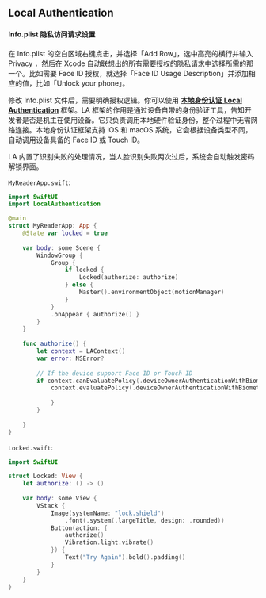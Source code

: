 ## Local Authentication

#### Info.plist 隐私访问请求设置

在 Info.plist 的空白区域右键点击，并选择「Add Row」，选中高亮的横行并输入 Privacy ，然后在 Xcode 自动联想出的所有需要授权的隐私请求中选择所需的那一个。比如需要 Face ID 授权，就选择「Face ID Usage Description」并添加相应的值，比如「Unlock your phone」。

修改 Info.plist 文件后，需要明确授权逻辑。你可以使用 [**本地身份认证 Local Authentication**](https://developer.apple.com/documentation/localauthentication/) 框架。LA 框架的作用是通过设备自带的身份验证工具，告知开发者是否是机主在使用设备。它只负责调用本地硬件验证身份，整个过程中无需网络连接。本地身份认证框架支持 iOS 和 macOS 系统，它会根据设备类型不同，自动调用设备具备的 Face ID 或 Touch ID。

LA 内置了识别失败的处理情况，当人脸识别失败两次过后，系统会自动触发密码解锁界面。

`MyReaderApp.swift`:

```swift
import SwiftUI
import LocalAuthentication

@main
struct MyReaderApp: App {
    @State var locked = true
    
    var body: some Scene {
        WindowGroup {
            Group {
                if locked {
                    Locked(authorize: authorize)
                } else {
                    Master().environmentObject(motionManager)
                }
            }
            .onAppear { authorize() }
        }
    }
    
    func authorize() {
        let context = LAContext()
        var error: NSError?
        
        // If the device support Face ID or Touch ID
        if context.canEvaluatePolicy(.deviceOwnerAuthenticationWithBiometrics, error: &error) {
            context.evaluatePolicy(.deviceOwnerAuthenticationWithBiometrics, localizedReason: "Unlock the App") { result, _ in
                
            }
        }
        
    }
}
```

`Locked.swift`:

```swift
import SwiftUI

struct Locked: View {
    let authorize: () -> ()
    
    var body: some View {
        VStack {
            Image(systemName: "lock.shield")
                .font(.system(.largeTitle, design: .rounded))
            Button(action: {
                authorize()
                Vibration.light.vibrate()
            }) {
                Text("Try Again").bold().padding()
            }
        }
    }
}
```



